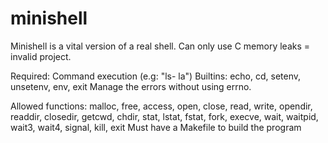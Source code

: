 # minishell

Minishell is a vital version of a real shell.
Can only use C
memory leaks = invalid project.

Required:
Command execution (e.g: "ls- la")
Builtins: echo, cd, setenv, unsetenv, env, exit
Manage the errors without using errno.

Allowed functions:
malloc, free, access, open, close, read, write, opendir, readdir, closedir, getcwd, chdir, stat, lstat, fstat, fork, execve, wait, waitpid, wait3, wait4, signal, kill, exit
Must have a Makefile to build the program
